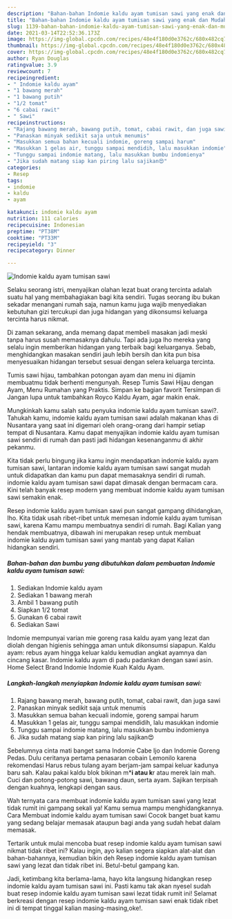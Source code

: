 ```yaml
---
description: "Bahan-bahan Indomie kaldu ayam tumisan sawi yang enak dan Mudah Dibuat"
title: "Bahan-bahan Indomie kaldu ayam tumisan sawi yang enak dan Mudah Dibuat"
slug: 1139-bahan-bahan-indomie-kaldu-ayam-tumisan-sawi-yang-enak-dan-mudah-dibuat
date: 2021-03-14T22:52:36.173Z
image: https://img-global.cpcdn.com/recipes/48e4f180d0e3762c/680x482cq70/indomie-kaldu-ayam-tumisan-sawi-foto-resep-utama.jpg
thumbnail: https://img-global.cpcdn.com/recipes/48e4f180d0e3762c/680x482cq70/indomie-kaldu-ayam-tumisan-sawi-foto-resep-utama.jpg
cover: https://img-global.cpcdn.com/recipes/48e4f180d0e3762c/680x482cq70/indomie-kaldu-ayam-tumisan-sawi-foto-resep-utama.jpg
author: Ryan Douglas
ratingvalue: 3.9
reviewcount: 7
recipeingredient:
- " Indomie kaldu ayam"
- "1 bawang merah"
- "1 bawang putih"
- "1/2 tomat"
- "6 cabai rawit"
- " Sawi"
recipeinstructions:
- "Rajang bawang merah, bawang putih, tomat, cabai rawit, dan juga sawi"
- "Panaskan minyak sedikit saja untuk menumis"
- "Masukkan semua bahan kecuali indomie, goreng sampai harum"
- "Masukkan 1 gelas air, tunggu sampai mendidih, lalu masukkan indomie"
- "Tunggu sampai indomie matang, lalu masukkan bumbu indomienya"
- "Jika sudah matang siap kan piring lalu sajikan😍"
categories:
- Resep
tags:
- indomie
- kaldu
- ayam

katakunci: indomie kaldu ayam 
nutrition: 111 calories
recipecuisine: Indonesian
preptime: "PT38M"
cooktime: "PT33M"
recipeyield: "3"
recipecategory: Dinner

---
```



![Indomie kaldu ayam tumisan sawi](https://img-global.cpcdn.com/recipes/48e4f180d0e3762c/680x482cq70/indomie-kaldu-ayam-tumisan-sawi-foto-resep-utama.jpg)

Selaku seorang istri, menyajikan olahan lezat buat orang tercinta adalah suatu hal yang membahagiakan bagi kita sendiri. Tugas seorang ibu bukan sekadar menangani rumah saja, namun kamu juga wajib menyediakan kebutuhan gizi tercukupi dan juga hidangan yang dikonsumsi keluarga tercinta harus nikmat.

Di zaman  sekarang, anda memang dapat membeli masakan jadi meski tanpa harus susah memasaknya dahulu. Tapi ada juga lho mereka yang selalu ingin memberikan hidangan yang terbaik bagi keluarganya. Sebab, menghidangkan masakan sendiri jauh lebih bersih dan kita pun bisa menyesuaikan hidangan tersebut sesuai dengan selera keluarga tercinta. 

Tumis sawi hijau, tambahkan potongan ayam dan menu ini dijamin membuatmu tidak berhenti mengunyah. Resep Tumis Sawi Hijau dengan Ayam, Menu Rumahan yang Praktis. Simpan ke bagian favorit Tersimpan di Jangan lupa untuk tambahkan Royco Kaldu Ayam, agar makin enak.

Mungkinkah kamu salah satu penyuka indomie kaldu ayam tumisan sawi?. Tahukah kamu, indomie kaldu ayam tumisan sawi adalah makanan khas di Nusantara yang saat ini digemari oleh orang-orang dari hampir setiap tempat di Nusantara. Kamu dapat menyajikan indomie kaldu ayam tumisan sawi sendiri di rumah dan pasti jadi hidangan kesenanganmu di akhir pekanmu.

Kita tidak perlu bingung jika kamu ingin mendapatkan indomie kaldu ayam tumisan sawi, lantaran indomie kaldu ayam tumisan sawi sangat mudah untuk didapatkan dan kamu pun dapat memasaknya sendiri di rumah. indomie kaldu ayam tumisan sawi dapat dimasak dengan bermacam cara. Kini telah banyak resep modern yang membuat indomie kaldu ayam tumisan sawi semakin enak.

Resep indomie kaldu ayam tumisan sawi pun sangat gampang dihidangkan, lho. Kita tidak usah ribet-ribet untuk memesan indomie kaldu ayam tumisan sawi, karena Kamu mampu membuatnya sendiri di rumah. Bagi Kalian yang hendak membuatnya, dibawah ini merupakan resep untuk membuat indomie kaldu ayam tumisan sawi yang mantab yang dapat Kalian hidangkan sendiri.

<!--inarticleads1-->

##### Bahan-bahan dan bumbu yang dibutuhkan dalam pembuatan Indomie kaldu ayam tumisan sawi:

1. Sediakan  Indomie kaldu ayam
1. Sediakan 1 bawang merah
1. Ambil 1 bawang putih
1. Siapkan 1/2 tomat
1. Gunakan 6 cabai rawit
1. Sediakan  Sawi


Indomie mempunyai varian mie goreng rasa kaldu ayam yang lezat dan diolah dengan higienis sehingga aman untuk dikonsumsi siapapun. Kaldu ayam: rebus ayam hingga keluar kaldu kemudian angkat ayamnya dan cincang kasar. Indomie kaldu ayam di padu padankan dengan sawi asin. Home Select Brand Indomie Indomie Kuah Kaldu Ayam. 

<!--inarticleads2-->

##### Langkah-langkah menyiapkan Indomie kaldu ayam tumisan sawi:

1. Rajang bawang merah, bawang putih, tomat, cabai rawit, dan juga sawi
1. Panaskan minyak sedikit saja untuk menumis
1. Masukkan semua bahan kecuali indomie, goreng sampai harum
1. Masukkan 1 gelas air, tunggu sampai mendidih, lalu masukkan indomie
1. Tunggu sampai indomie matang, lalu masukkan bumbu indomienya
1. Jika sudah matang siap kan piring lalu sajikan😍


Sebelumnya cinta mati banget sama Indomie Cabe Ijo dan Indomie Goreng Pedas. Dulu ceritanya pertama penasaran cobain Lemonilo karena rekomendasi Harus rebus tulang ayam berjam-jam sampai keluar kadunya baru sah. Kalau pakai kaldu blok bikinan m***i atau k**r atau merek lain mah. Cuci dan potong-potong sawi, bawang daun, serta ayam. Sajikan terpisah dengan kuahnya, lengkapi dengan saus. 

Wah ternyata cara membuat indomie kaldu ayam tumisan sawi yang lezat tidak rumit ini gampang sekali ya! Kamu semua mampu menghidangkannya. Cara Membuat indomie kaldu ayam tumisan sawi Cocok banget buat kamu yang sedang belajar memasak ataupun bagi anda yang sudah hebat dalam memasak.

Tertarik untuk mulai mencoba buat resep indomie kaldu ayam tumisan sawi nikmat tidak ribet ini? Kalau ingin, ayo kalian segera siapkan alat-alat dan bahan-bahannya, kemudian bikin deh Resep indomie kaldu ayam tumisan sawi yang lezat dan tidak ribet ini. Betul-betul gampang kan. 

Jadi, ketimbang kita berlama-lama, hayo kita langsung hidangkan resep indomie kaldu ayam tumisan sawi ini. Pasti kamu tak akan nyesel sudah buat resep indomie kaldu ayam tumisan sawi lezat tidak rumit ini! Selamat berkreasi dengan resep indomie kaldu ayam tumisan sawi enak tidak ribet ini di tempat tinggal kalian masing-masing,oke!.

